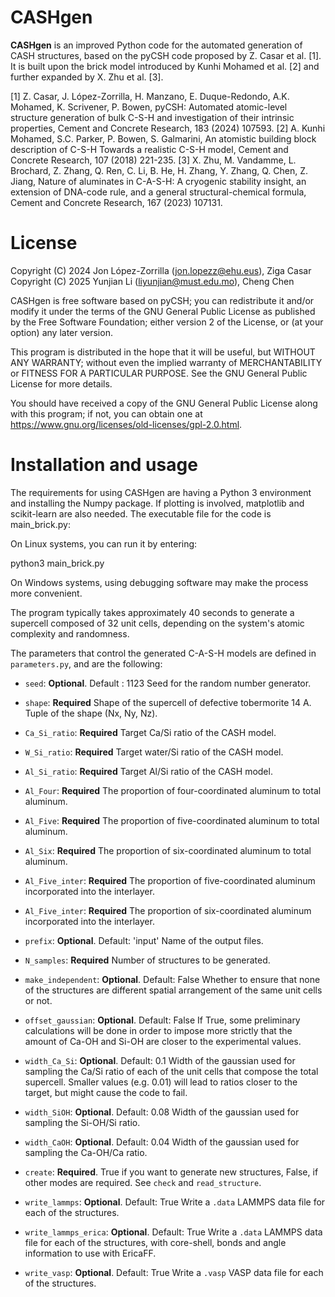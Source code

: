 # CASHgen

**CASHgen** is  an improved Python code for the automated generation of CASH structures, based on the pyCSH code proposed by Z. Casar et al. [1]. 
It is built upon the brick model introduced by Kunhi Mohamed et al. [2] and further expanded by X. Zhu et al. [3].

[1] Z. Casar, J. López-Zorrilla, H. Manzano, E. Duque-Redondo, A.K. Mohamed, K. Scrivener, P. Bowen, pyCSH: Automated atomic-level structure generation of bulk C-S-H and investigation of their intrinsic properties, Cement and Concrete Research, 183 (2024) 107593.
[2] A. Kunhi Mohamed, S.C. Parker, P. Bowen, S. Galmarini, An atomistic building block description of C-S-H Towards a realistic C-S-H model, Cement and Concrete Research, 107 (2018) 221-235.
[3] X. Zhu, M. Vandamme, L. Brochard, Z. Zhang, Q. Ren, C. Li, B. He, H. Zhang, Y. Zhang, Q. Chen, Z. Jiang, Nature of aluminates in C-A-S-H: A cryogenic stability insight, an extension of DNA-code rule, and a general structural-chemical formula, Cement and Concrete Research, 167 (2023) 107131.


# License
 
Copyright (C) 2024 Jon López-Zorrilla (jon.lopezz@ehu.eus), Ziga Casar
Copyright (C) 2025 Yunjian Li (liyunjian@must.edu.mo), Cheng Chen

CASHgen is free software based on pyCSH; you can redistribute it and/or modify it under the terms of the GNU General Public License as published by the Free Software Foundation; either version 2 of the License, or (at your option) any later version.

This program is distributed in the hope that it will be useful, but WITHOUT ANY WARRANTY; without even the implied warranty of MERCHANTABILITY or FITNESS FOR A PARTICULAR PURPOSE. See the GNU General Public License for more details.

You should have received a copy of the GNU General Public License along with this program; if not, you can obtain one at https://www.gnu.org/licenses/old-licenses/gpl-2.0.html.

# Installation and usage

The requirements for using CASHgen are having a Python 3 environment and installing the Numpy package. If plotting is involved, matplotlib and scikit-learn are also needed. The executable file for the code is main_brick.py:

On Linux systems, you can run it by entering:

python3 main_brick.py

On Windows systems, using debugging software may make the process more convenient.

The program typically takes approximately 40 seconds to generate a supercell composed of 32 unit cells, depending on the system's atomic complexity and randomness.

The parameters that control the generated C-A-S-H models are defined in `parameters.py`, and are the following:

 - `seed`: **Optional**. Default : 1123
   Seed for the random number generator.
   
- `shape`: **Required**
  Shape of the supercell of defective tobermorite 14 A. Tuple of the shape (Nx, Ny, Nz).
  
- `Ca_Si_ratio`: **Required**
Target Ca/Si ratio of the CASH model.

- `W_Si_ratio`: **Required**
Target water/Si ratio of the CASH model.

- `Al_Si_ratio`: **Required**
Target Al/Si ratio of the CASH model.

- `Al_Four`: **Required**
The proportion of four-coordinated aluminum to total aluminum.

- `Al_Five`: **Required**
The proportion of five-coordinated aluminum to total aluminum.

- `Al_Six`: **Required**
The proportion of six-coordinated aluminum to total aluminum.

- `Al_Five_inter`: **Required**
The proportion of five-coordinated aluminum incorporated into the interlayer.

- `Al_Five_inter`: **Required**
The proportion of six-coordinated aluminum incorporated into the interlayer.

- `prefix`: **Optional**. Default: 'input'
  Name of the output files.
 
- `N_samples`: **Required**
Number of structures to be generated.

- `make_independent`: **Optional**. Default: False
  Whether to ensure that none of the structures are different spatial arrangement of the same unit cells or not.

- `offset_gaussian`: **Optional**. Default: False
  If True, some preliminary calculations will be done in order to impose more strictly that the amount of Ca-OH and Si-OH are closer to the experimental values.

- `width_Ca_Si`: **Optional**. Default: 0.1
Width of the gaussian used for sampling the Ca/Si ratio of each of the unit cells that compose the total supercell.  Smaller values (e.g. 0.01) will  lead to ratios closer to the target, but might cause the code to fail.

- `width_SiOH`: **Optional**. Default: 0.08
Width of the gaussian used for sampling the Si-OH/Si ratio.

- `width_CaOH`: **Optional**. Default: 0.04
Width of the gaussian used for sampling the Ca-OH/Ca ratio.

- `create`: **Required**.
True if you want to generate new structures, False, if other modes are required. See `check` and `read_structure`.

- `write_lammps`: **Optional**. Default: True
Write a `.data` LAMMPS data file for each of the structures. 

- `write_lammps_erica`: **Optional**. Default: True
Write a `.data` LAMMPS data file for each of the structures, with core-shell, bonds and angle information to use with EricaFF.

- `write_vasp`: **Optional**. Default: True
Write a `.vasp` VASP data file for each of the structures. 
